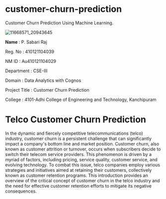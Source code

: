 # customer-churn-prediction
Customer Churn Prediction Using Machine Learning.

![11668571_20943645](https://github.com/sabarirajpazhani/customer-churn-prediction-project/assets/143380285/a89bbb4b-4522-46de-a15d-5f5f926e89cb)


<strong>Name</strong>            :	P. Sabari Raj <br>

Reg. No	           :  410121104039

NM ID              :	Au410121104029

Department	       :  CSE-III

Domain	           :  Data Analytics with Cognos

Project Title	     :  Customer Churn Prediction

College	           :  4101-Adhi College of Engineering and Technology, Kanchipuram


# Telco Customer Churn Prediction
In the dynamic and fiercely competitive telecommunications (telco) industry, customer churn is a persistent challenge that can significantly impact a company's bottom line and market position. Customer churn, also known as customer attrition or turnover, occurs when subscribers decide to switch their telecom service providers. This phenomenon is driven by a myriad of factors, including pricing, service quality, customer service, and evolving technology. To combat this issue, telco companies employ various strategies and initiatives aimed at retaining their customers, collectively known as customer retention programs. This introduction provides an overview of the critical concept of customer churn in the telco industry and the need for effective customer retention efforts to mitigate its negative consequences.




